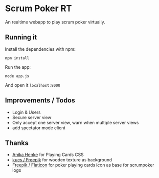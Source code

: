 # Scrum Poker RT

An realtime webapp to play scrum poker virtually.

## Running it

Install the dependencies with npm:

    npm install

Run the app:

    node app.js

And open it `localhost:8000`

## Improvements / Todos

- Login & Users
- Secure server view 
- Only accept one server view, warn when multiple server views
- add spectator mode client

## Thanks

- [Anika Henke](http://selfthinker.github.com/CSS-Playing-Cards/) for Playing Cards CSS
- [kues / Freepik](http://www.freepik.com/free-photo/wooden-texture_928750.htm) for wooden texture as background
- [Freepik / Flaticon](http://www.flaticon.com/free-icon/poker-playing-cards_35203) for poker playing cards icon as base for scrumpoker logo 

